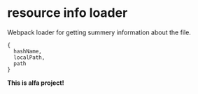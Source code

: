 resource info loader
==

Webpack loader for getting summery information about the file.

```
{
  hashName,
  localPath,
  path
}
```

**This is alfa project!**
